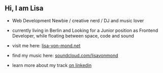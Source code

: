 ## Hi, I am Lisa

* Web Development Newbie / creative nerd / DJ and music lover
* currently living in Berlin and Looking for a Junior position as Frontend Developer, while floating between space, code and sound


* visit me here: [lisa-von-mond.net](https://lisa-von-mond.net)
* find my music here: [soundcloud.com/lisavonmond](https://soundcloud.com/lisavonmond)
* learn more about my track [on linkedin](https://www.linkedin.com/in/lisa-luetkefedder/)
